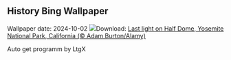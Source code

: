 ## History Bing Wallpaper
Wallpaper date: 2024-10-02
![](https://www.bing.com/th?id=OHR.HalfDomeYosemite_EN-US4890007214_UHD.jpg&w=1000)Download: [Last light on Half Dome, Yosemite National Park, California (© Adam Burton/Alamy)](https://www.bing.com/th?id=OHR.HalfDomeYosemite_EN-US4890007214_UHD.jpg)

Auto get programm by LtgX
